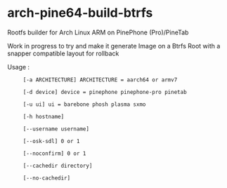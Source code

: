 # arch-pine64-build-btrfs
Rootfs builder for Arch Linux ARM on PinePhone (Pro)/PineTab

Work in progress to try and make it generate Image on a Btrfs Root with a snapper compatible layout for rollback


Usage : 

         [-a ARCHITECTURE] ARCHITECTURE = aarch64 or armv7

         [-d device] device = pinephone pinephone-pro pinetab
         
         [-u ui] ui = barebone phosh plasma sxmo
         
         [-h hostname] 
         
         [--username username]
         
         [--osk-sdl] 0 or 1
         
         [--noconfirm] 0 or 1
         
         [--cachedir directory]
         
         [--no-cachedir]
